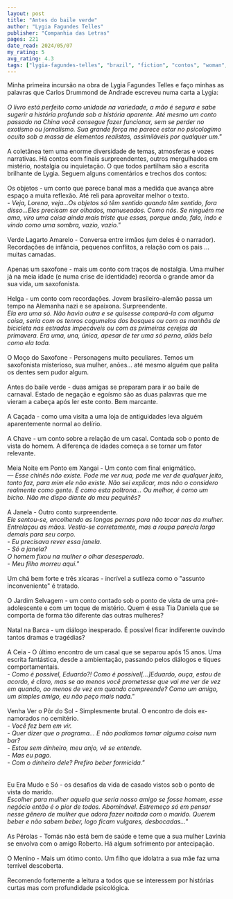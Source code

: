 ```yaml
---
layout: post
title: "Antes do baile verde"
author: "Lygia Fagundes Telles"
publisher: "Companhia das Letras"
pages: 221
date_read: 2024/05/07
my_rating: 5
avg_rating: 4.3
tags: ["lygia-fagundes-telles", "brazil", "fiction", "contos", "woman", "lang-pt"]
---
```


Minha primeira incursão na obra de Lygia Fagundes Telles e faço minhas as palavras que Carlos Drummond de Andrade escreveu numa carta a Lygia:<br/><br/><i>O livro está perfeito como unidade na variedade, a mão é segura e sabe sugerir a história profunda sob a história aparente. Até mesmo um conto passado na China você consegue fazer funcionar, sem se perder no exotismo ou jornalismo. Sua grande força me parece estar no psicologimo oculto sob a massa de elementos realistas, assimiláveis por qualquer um."</i><br/><br/>A coletânea tem uma enorme diversidade de temas, atmosferas e vozes narrativas. Há contos com finais surpreendentes, outros mergulhados em mistério, nostalgia ou inquietação. O que todos partilham são a escrita brilhante de Lygia. Seguem alguns comentários e trechos dos contos:<br/><br/>Os objetos - um conto que parece banal mas a medida que avança abre espaço a muita reflexão. Até reli para aproveitar melhor o texto.<br/><i>- Veja, Lorena, veja…Os objetos só têm sentido quando têm sentido, fora disso…Eles precisam ser olhados, manuseados. Como nós. Se ninguém me ama, viro uma coisa ainda mais triste que essas, porque ando, falo, indo e vindo como uma sombra, vazio, vazio."</i><br/><br/>Verde Lagarto Amarelo - Conversa entre irmãos (um deles é o narrador). Recordações de infância, pequenos conflitos, a relação com os pais ... muitas camadas.<br/><br/>Apenas um saxofone - mais um conto com traços de nostalgia. Uma mulher já na meia idade (e numa crise de identidade) recorda o grande amor da sua vida, um saxofonista.<br/><br/>Helga - um conto com recordações. Jovem brasileiro-alemão passa um tempo na Alemanha nazi e se apaixona. Surpreendente.<br/><i>Ela era uma só. Não havia outra e se quisesse compará-la com alguma coisa, seria com os tenros cogumelos dos bosques ou com as manhãs de bicicleta nas estradas impecáveis ou com as primeiras cerejas da primavera. Era uma, una, única, apesar de ter uma só perna, aliás bela como ela toda.</i><br/><br/>O Moço do Saxofone - Personagens muito peculiares. Temos um saxofonista misterioso, sua mulher, anões... até mesmo alguém que palita os dentes sem pudor algum.<br/><br/>Antes do baile verde - duas amigas se preparam para ir ao baile de carnaval. Estado de negação e egoísmo são as duas palavras que me vieram a cabeça após ler este conto. Bem marcante.<br/><br/>A Caçada - como uma visita a uma loja de antiguidades leva alguém aparentemente normal ao delírio.<br/><br/>A Chave - um conto sobre a relação de um casal. Contada sob o ponto de vista do homem. A diferença de idades começa a se tornar um fator relevante.<br/><br/>Meia Noite em Ponto em Xangai - Um conto com final enigmático.<br/><i>— Esse chinês não existe. Pode me ver nua, pode me ver de qualquer jeito, tanto faz, para mim ele não existe. Não sei explicar, mas não o considero realmente como gente. É como esta poltrona… Ou melhor, é como um bicho. Não me dispo diante do meu pequinês?</i><br/><br/>A Janela - Outro conto surpreendente.<br/><i>Ele sentou-se, encolhendo as longas pernas para não tocar nas da mulher. Entrelaçou as mãos. Vestia-se corretamente, mas a roupa parecia larga demais para seu corpo.<br/>- Eu precisava rever essa janela.<br/>- Só a janela?<br/>O homem fixou na mulher o olhar desesperado.<br/>- Meu filho morreu aqui."</i><br/><br/>Um chá bem forte e três xícaras - incrível a sutileza como o "assunto inconveniente" é tratado.<br/><br/>O Jardim Selvagem - um conto contado sob o ponto de vista de uma pré-adolescente e com um toque de mistério. Quem é essa Tia Daniela que se comporta de forma tão diferente das outras mulheres?<br/><br/>Natal na Barca - um diálogo inesperado. É possível ficar indiferente ouvindo tantos dramas e tragédias?<br/><br/>A Ceia - O último encontro de um casal que se separou após 15 anos. Uma escrita fantástica, desde a ambientação, passando pelos diálogos e tiques comportamentais.<br/><i> - Como é possível, Eduardo?! Como é possível[...]Eduardo, ouça, estou de acordo, é claro, mas se ao menos você prometesse que vai me ver de vez em quando, ao menos de vez em quando compreende? Como um amigo, um simples amigo, eu não peço mais nada."</i><br/><br/>Venha Ver o Pôr do Sol - Simplesmente brutal. O encontro de dois ex-namorados no cemitério.<br/><i>- Você fez bem em vir.<br/>- Quer dizer que o programa... E não podíamos tomar alguma coisa num bar?<br/>- Estou sem dinheiro, meu anjo, vê se entende.<br/>- Mas eu pago.<br/>- Com o dinheiro dele? Prefiro beber formicida."<br/></i><br/><br/>Eu Era Mudo e Só - os desafios da vida de casado vistos sob o ponto de vista do marido.<br/><i>Escolher para mulher aquela que seria nosso amigo se fosse homem, esse negócio então é o pior de todos. Abominável. Estremeço só em pensar nesse gênero de mulher que adora fazer noitada com o marido. Querem beber e não sabem beber, logo ficam vulgares, desbocadas…"</i><br/><br/>As Pérolas - Tomás não está bem de saúde e teme que a sua mulher Lavínia se envolva com o amigo Roberto. Há algum sofrimento por antecipação.<br/><br/>O Menino - Mais um ótimo conto. Um filho que idolatra a sua mãe faz uma terrível descoberta.<br/><br/>Recomendo fortemente a leitura a todos que se interessem por histórias curtas mas com profundidade psicológica.<br/>

